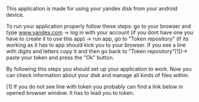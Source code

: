 This application is made for using your yandex disk from your android device.

To run your application properly follow these steps:
	go to your browser and type www.yandex.com ->
	log in with your account (if you dont have one you have to create it to use this app) ->
	run app, go to "Token repository" (if its working as it has to app should kick you to your browser. If you see a line with digits and letters copy it and then go back to "Token repository"[1])->
	paste your token and press the "Ok" button.

By following this steps you should set up your application to work. Now you can check information about your disk and manage all kinds of files within.

[1] If you do not see line with token you probably can find a link below in opened browser window. It has to lead you to token.
